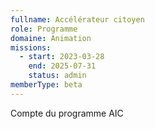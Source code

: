 ```yaml
---
fullname: Accélérateur citoyen
role: Programme
domaine: Animation
missions:
  - start: 2023-03-28
    end: 2025-07-31
    status: admin
memberType: beta
---
```


Compte du programme AIC
